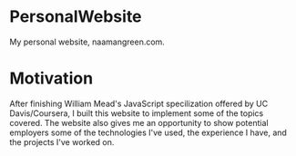 # PersonalWebsite
My personal website, naamangreen.com.

# Motivation
After finishing William Mead's JavaScript specilization offered by UC Davis/Coursera, I built this website to implement some of the topics covered.
The website also gives me an opportunity to show potential employers some of the technologies I've used, the experience I have, and the projects I've worked on.
